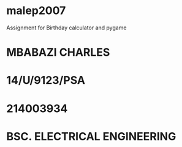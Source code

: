 # malep2007
Assignment for Birthday calculator and pygame

# MBABAZI CHARLES

# 14/U/9123/PSA

# 214003934

# BSC. ELECTRICAL ENGINEERING
